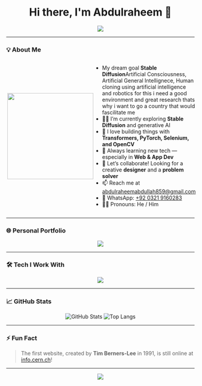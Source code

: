<!-- Enhanced GitHub Profile README -->
<h1 align="center">Hi there, I'm Abdulraheem 👋</h1>

<p align="center">
  <img src="https://readme-typing-svg.herokuapp.com/?lines=Full+Stack+Developer;Machine+Learning+Enthusiast;PyTorch+%7C+Transformers+%7C+OpenCV+%7C+Selenium;Building+Cool+Stuff+with+Code!&center=true&width=800&height=45">
</p>

---

### 💡 About Me

<div style="display: flex; align-items: center;">
  <img align="right" src="https://media.giphy.com/media/L1R1tvI9svkIWwpVYr/giphy.gif" width="230" />
  <ul>
    <li>My dream goal <strong>Stable Diffusion</strong>Artificial Consciousness, Artificial General Intellignece, Human cloning using artificial intelligence and robotics for this i need a good environment and great research thats why i want to go a country that would fascilitate me</li> 
    <li>👨‍💻 I’m currently exploring <strong>Stable Diffusion</strong> and generative AI</li>
    <li>🔭 I love building things with <strong>Transformers, PyTorch, Selenium, and OpenCV</strong></li>
    <li>🌱 Always learning new tech — especially in <strong>Web & App Dev</strong></li>
    <li>💬 Let’s collaborate! Looking for a creative <strong>designer</strong> and a <strong>problem solver</strong></li>
    <li>📫 Reach me at <a href="mailto:abdulraheemabdullah859@gmail.com">abdulraheemabdullah859@gmail.com</a></li>
    <li>📱 WhatsApp: <a href="https://wa.me/9203219160283">+92 0321 9160283</a></li>
    <li>🧑🏻 Pronouns: He / Him</li>
  </ul>
</div>

---

### 🌐 Personal Portfolio

<p align="center">
  <a href="https://abdulraheem-portfolio.lovable.app/" target="_blank">
    <img src="https://img.shields.io/badge/Visit%20My%20Portfolio-ff69b4?style=for-the-badge&logo=google-chrome" />
  </a>
</p>

---

### 🛠️ Tech I Work With

<p align="center">
  <img src="https://skillicons.dev/icons?i=html,css,js,react,nodejs,express,mongodb,cloudinary,graphql,python,pytorch,opencv,selenium,git,github,vscode" />
</p>

---

### 📈 GitHub Stats

<p align="center">
  <img src="https://github-readme-stats.vercel.app/api?username=Abdulraheem232&show_icons=true&theme=tokyonight" alt="GitHub Stats" />
  <img src="https://github-readme-stats.vercel.app/api/top-langs/?username=Abdulraheem232&layout=compact&theme=tokyonight" alt="Top Langs" />
</p>

---

### ⚡ Fun Fact

> The first website, created by **Tim Berners-Lee** in 1991, is still online at [info.cern.ch](http://info.cern.ch)!

---

<!-- Optional visitor counter -->
<p align="center">
  <img src="https://komarev.com/ghpvc/?username=Abdulraheem232&label=Profile+Views&color=0e75b6&style=flat" />
</p>
